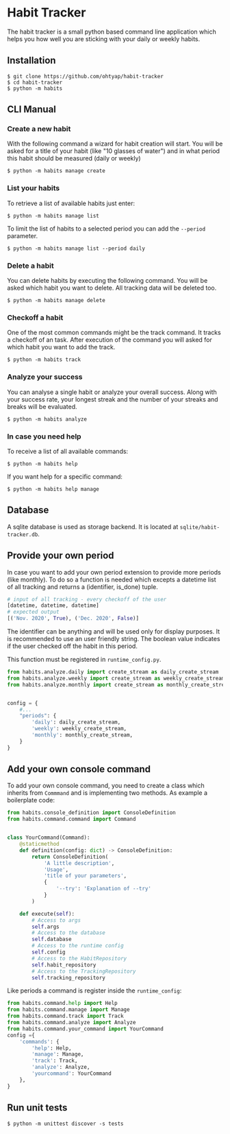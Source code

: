 # Habit Tracker
The habit tracker is a small python based command line application which helps you how 
well you are sticking with your daily or weekly habits.

## Installation
```commandline
$ git clone https://github.com/ohtyap/habit-tracker
$ cd habit-tracker
$ python -m habits
```

## CLI Manual

### Create a new habit
With the following command a wizard for habit creation will start. You will be asked for a title
of your habit (like "10 glasses of water") and in what period this habit should be measured (daily 
or weekly)
```commandline
$ python -m habits manage create
```

### List your habits
To retrieve a list of available habits just enter:
```commandline
$ python -m habits manage list
```
To limit the list of habits to a selected period you can add the `--period` parameter.
```commandline
$ python -m habits manage list --period daily
```

### Delete a habit
You can delete habits by executing the following command. You will be asked which habit you 
want to delete. All tracking data will be deleted too.
```commandline
$ python -m habits manage delete
```

### Checkoff a habit
One of the most common commands might be the track command. It tracks a checkoff of an task. After 
execution of the command you will asked for which habit you want to add the track.
```commandline
$ python -m habits track
```

### Analyze your success
You can analyse a single habit or analyze your overall success. Along with your success rate, your longest
streak and  the number of your streaks and breaks will be evaluated.
```commandline
$ python -m habits analyze
```

### In case you need help
To receive a list of all available commands:
```commandline
$ python -m habits help
```
If you want help for a specific command:
```commandline
$ python -m habits help manage
```

## Database
A sqlite database is used as storage backend. It is located at `sqlite/habit-tracker.db`.

## Provide your own period
In case you want to add your own period extension to provide more periods (like monthly). To do so 
a function is needed which excepts a datetime list of all tracking and returns a (identifier, is_done)
tuple.
```python
# input of all tracking - every checkoff of the user
[datetime, datetime, datetime]
# expected output
[('Nov. 2020', True), ('Dec. 2020', False)]
```
The identifier can be anything and will be used only for display purposes. It is recommended to use an
user friendly string. The boolean value indicates if the user checked off the habit in this period.

This function must be registered in `runtime_config.py`. 
```python
from habits.analyze.daily import create_stream as daily_create_stream
from habits.analyze.weekly import create_stream as weekly_create_stream
from habits.analyze.monthly import create_stream as monthly_create_stream


config = {
    #...
    "periods": {
        'daily': daily_create_stream,
        'weekly': weekly_create_stream,
        'monthly': monthly_create_stream,
    }
}
```

## Add your own console command
To add your own console command, you need to create a class which inherits from `Commmand` and 
is implementing two methods. As example a boilerplate code:

```python
from habits.console_definition import ConsoleDefinition
from habits.command.command import Command


class YourCommand(Command):
    @staticmethod
    def definition(config: dict) -> ConsoleDefinition:
        return ConsoleDefinition(
            'A little description',
            'Usage',
            'title of your parameters',
            {
                '--try': 'Explanation of --try'
            }
        )

    def execute(self):
        # Access to args
        self.args
        # Access to the database
        self.database
        # Access to the runtime config
        self.config
        # Access to the HabitRepository
        self.habit_repository
        # Access to the TrackingRepository
        self.tracking_repository
```

Like periods a command is register inside the `runtime_config`:
```python
from habits.command.help import Help
from habits.command.manage import Manage
from habits.command.track import Track
from habits.command.analyze import Analyze
from habits.command.your_command import YourCommand
config ={ 
    'commands': {
        'help': Help,
        'manage': Manage,
        'track': Track,
        'analyze': Analyze,
        'yourcommand': YourCommand
    },
}
```

## Run unit tests
```commandline
$ python -m unittest discover -s tests
```